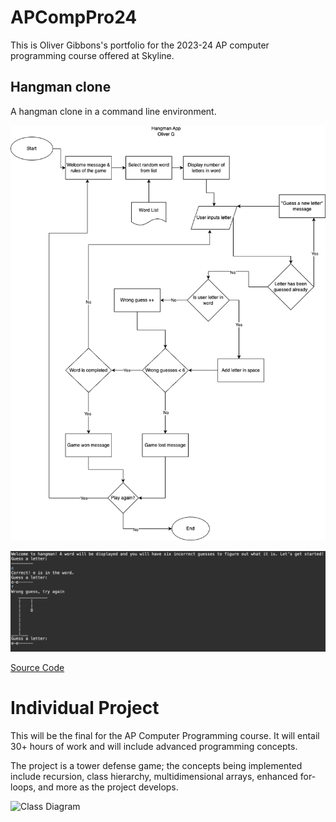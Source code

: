 # APCompPro24
This is Oliver Gibbons's portfolio for the 2023-24 AP computer programming course offered at Skyline. 

## Hangman clone

A hangman clone in a command line environment.

![Logic Flow](https://github.com/OliverGibbons1/APCompPro24/blob/main/images/Hangman%20app.png?raw=true)

![Game Play](https://github.com/OliverGibbons1/APCompPro24/blob/main/images/Screenshot%202023-09-25%20at%207.49.53%20AM.png?raw=true)

[Source Code](https://github.com/OliverGibbons1/APCompPro24/blob/main/src/Hangman.md/main.java)


# Individual Project 
This will be the final for the AP Computer Programming course. It will entail 30+ hours of work and will include advanced programming concepts. 

The project is a tower defense game; the concepts being implemented include recursion, class hierarchy, multidimensional arrays, enhanced for-loops, and more as the project develops.  

![Class Diagram]([https://github.com/OliverGibbons1/APCompPro24/blob/main/images/indPro.png?raw=true](https://github.com/OliverGibbons1/APCompPro24/blob/main/images/individualProject.jpg?raw=true)https://github.com/OliverGibbons1/APCompPro24/blob/main/images/individualProject.jpg?raw=true) 
